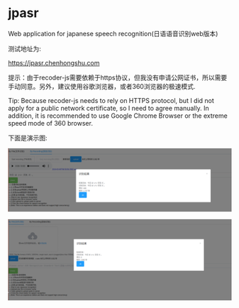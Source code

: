 # jpasr
Web application for japanese speech recognition(日语语音识别web版本)

测试地址为:

https://jpasr.chenhongshu.com 

提示：由于recoder-js需要依赖于https协议，但我没有申请公网证书，所以需要手动同意。另外，建议使用谷歌浏览器，或者360浏览器的极速模式.

Tip: Because recoder-js needs to rely on HTTPS protocol, but I did not apply for a public network certificate, so I need to agree manually. In addition, it is recommended to use Google Chrome Browser or the extreme speed mode of 360 browser.

下面是演示图:

![](show1.png)

![](show2.png)
